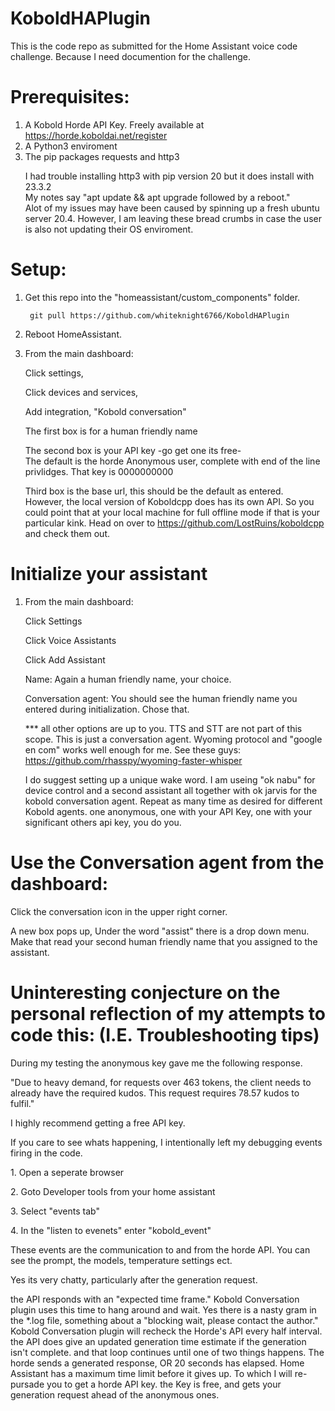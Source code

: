 # KoboldHAPlugin
This is the code repo as submitted for the Home Assistant voice code challenge. Because I need documention for the challenge. 

# Prerequisites:
1. A Kobold Horde API Key. Freely available at https://horde.koboldai.net/register<br>
2. A Python3 enviroment<br>
3. The pip packages requests and http3 <br><p>
        I had trouble installing http3 with pip version 20 but it does install with 23.3.2<br>
        My notes say "apt update && apt upgrade followed by a reboot." <br>
        Alot of my issues may have been caused by spinning up a fresh ubuntu server 20.4. However, I am leaving these bread crumbs in case the user is also not updating their OS enviroment. <br>
        
# Setup:
1. Get this repo into the "homeassistant/custom_components" folder. <br>

        git pull https://github.com/whiteknight6766/KoboldHAPlugin

2. Reboot HomeAssistant. <br><p>
3. From the main dashboard:<br><p>
  Click settings, <br><p>
  Click devices and services,<br><p>
  Add integration, "Kobold conversation"<br><p>
      The first box is for a human friendly name<br><p>
      The second box is your API key -go get one its free- <br>
          The default is the horde Anonymous user, complete with end of the line privlidges. That key is 0000000000<br><p>
      Third box is the base url, this should be the default as entered. <br>
      However, the local version of Koboldcpp does has its own API. So you could point that at your local machine for full offline mode if that is your particular kink. Head on over to https://github.com/LostRuins/koboldcpp and check them out.<br>

# Initialize your assistant  
1. From the main dashboard:<br><p>
  Click Settings<br><p>
  Click Voice Assistants<br><p>
  Click Add Assistant<br><p>
      Name: Again a human friendly name, your choice. <br><p>
      Conversation agent: You should see the human friendly name you entered during initialization. Chose that. <br><P>
      *** all other options are up to you. TTS and STT are not part of this scope. This is just a conversation agent. Wyoming protocol and "google en com" works well enough for me. See these guys: https://github.com/rhasspy/wyoming-faster-whisper<br><P>
      I do suggest setting up a unique wake word. I am useing "ok nabu" for device control and a second assistant all together with ok jarvis for the kobold conversation agent.
  Repeat as many time as desired for different Kobold agents. one anonymous, one with your API Key, one with your significant others api key, you do you. <br><P>

# Use the Conversation agent from the dashboard:
Click the conversation icon in the upper right corner. <br><p>
A new box pops up, Under the word "assist" there is a drop down menu. <br>
  Make that read your second human friendly name that you assigned to the assistant. <br><p>
    
# Uninteresting conjecture on the personal reflection of my attempts to code this: (I.E. Troubleshooting tips)   
During my testing the anonymous key gave me the following response. <br><p>
    "Due to heavy demand, for requests over 463 tokens, the client needs to already have the required kudos. This request requires 78.57 kudos to fulfil."<br><p>
    I highly recommend getting a free API key. <br><p>

If you care to see whats happening, I intentionally left my debugging events firing in the code. <br><p>
    1. Open a seperate browser<br><p>
    2. Goto Developer tools from your home assistant<br><p>
    3. Select "events tab"<br><p>
    4. In the "listen to evenets" enter "kobold_event" <br><p>
      These events are the communication to and from the horde API. You can see the prompt, the models, temperature settings ect. <br><p>
      Yes its very chatty, particularly after the generation request.<br><p>
        the API responds with an "expected time frame." Kobold Conversation plugin uses this time to hang around and wait. Yes there is a nasty gram in the *.log file, something about a "blocking wait, please contact the author." Kobold Conversation plugin will recheck the Horde's API every half interval. the API does give an updated generation time estimate if the generation isn't complete. and that loop continues until one of two things happens. The horde sends a generated response, OR 20 seconds has elapsed. Home Assistant has a maximum time limit before it gives up. To which I will re-pursade you to get a horde API key. the Key is free, and gets your generation request ahead of the anonymous ones. 
